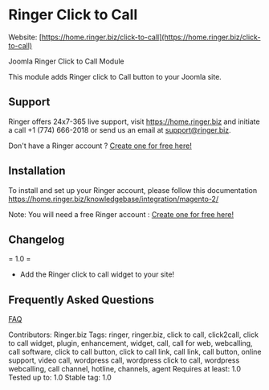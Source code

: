 # Ringer Click to Call
Website: [https://home.ringer.biz/click-to-call](https://home.ringer.biz/click-to-call)

Joomla Ringer Click to Call Module

This module adds Ringer click to Call button to your Joomla site.

## Support

Ringer offers 24x7-365 live support, visit https://home.ringer.biz and initiate a call +1 (774) 666-2018 or send us an email at support@ringer.biz.

Don't have a Ringer account ? [Create one for free here!](https://admin.ringer.biz/signup/)

## Installation

To install and set up your Ringer account, please follow this documentation https://home.ringer.biz/knowledgebase/integration/magento-2/

Note: You will need a free Ringer account : [Create one for free here!](https://admin.ringer.biz/signup/)

## Changelog

= 1.0 =
* Add the Ringer click to call widget to your site!


## Frequently Asked Questions 

[FAQ](https://home.ringer.biz/click-to-call/#click-to-call-faqs)

Contributors: Ringer.biz
Tags: ringer, ringer.biz, click to call, click2call, click to call widget, plugin, enhancement, widget, call, call for web, webcalling, call software, click to call button, click to call link, call link, call button, online support, video call, wordpress call, wordpress click to call, wordpress webcalling, call channel, hotline, channels, agent
Requires at least: 1.0
Tested up to: 1.0
Stable tag: 1.0
